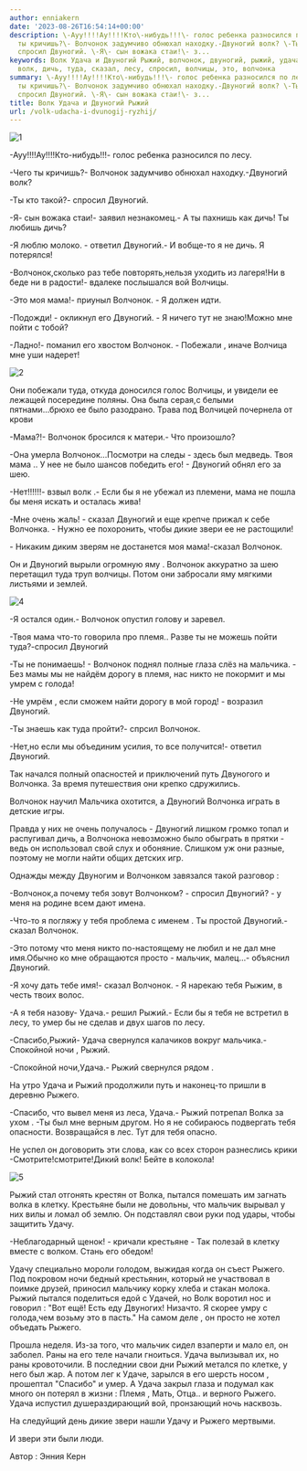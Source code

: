 ```yaml
---
author: enniakern
date: '2023-08-26T16:54:14+00:00'
description: \-Ауу!!!!Ау!!!!Кто\-нибудь!!!\- голос ребенка разносился по лесу. \-Чего
  ты кричишь?\- Волчонок задумчиво обнюхал находку.-Двуногий волк? \-Ты кто такой?\-
  спросил Двуногий. \-Я\- сын вожака стаи!\- з...
keywords: Волк Удача и Двуногий Рыжий, волчонок, двуногий, рыжий, удача, мама, рыжего,
  волк, дичь, туда, сказал, лесу, спросил, волчицы, это, волчонка
summary: \-Ауу!!!!Ау!!!!Кто\-нибудь!!!\- голос ребенка разносился по лесу. \-Чего
  ты кричишь?\- Волчонок задумчиво обнюхал находку.-Двуногий волк? \-Ты кто такой?\-
  спросил Двуногий. \-Я\- сын вожака стаи!\- з...
title: Волк Удача и Двуногий Рыжий
url: /volk-udacha-i-dvunogij-ryzhij/
---
```


![1](https://www.adora.ru2023/08/1.png)

\-Ауу!!!!Ау!!!!Кто\-нибудь!!!\- голос ребенка разносился по лесу.

\-Чего ты кричишь?\- Волчонок задумчиво обнюхал находку.-Двуногий волк?

\-Ты кто такой?\- спросил Двуногий.

\-Я\- сын вожака стаи!\- заявил незнакомец.\- А ты пахнишь как дичь! Ты любишь дичь?

\-Я люблю молоко. \- ответил Двуногий.\- И вобще-то я не дичь. Я потерялся!

\-Волчонок,сколько раз тебе повторять,нельзя уходить из лагеря!Ни в беде ни в радости!\- вдалеке послышался вой Волчицы.

\-Это моя мама!\- приуныл Волчонок. \- Я должен идти.

\-Подожди! \- окликнул его Двуногий. \- Я ничего тут не знаю!Можно мне пойти с тобой?

\-Ладно!\- поманил его хвостом Волчонок. \- Побежали , иначе Волчица мне уши надерет!

![2](https://www.adora.ru2023/08/2.png)

Они побежали туда, откуда доносился голос Волчицы, и увидели ее лежащей посередине поляны. Она была серая,с белыми пятнами...брюхо ее было разодрано. Трава под Волчицей почернела от крови

\-Мама?!\- Волчонок бросился к матери.\- Что произошло?

\-Она умерла Волчонок...Посмотри на следы \- здесь был медведь. Твоя мама .. У нее не было шансов победить его! \- Двуногий обнял его за шею.

\-Нет!!!!!!\- взвыл волк .\- Если бы я не убежал из племени, мама не пошла бы меня искать и осталась жива!

\-Мне очень жаль! \- сказал Двуногий и еще крепче прижал к себе Волчонка. \- Нужно ее похоронить, чтобы дикие звери ее не растощили!

\- Никаким диким зверям не достанется моя мама!-сказал Волчонок.

Он и Двуногий вырыли огромную яму . Волчонок аккуратно за шею перетащил туда труп волчицы. Потом они забросали яму мягкими листьями и землей.

![4](https://www.adora.ru2023/08/4.png)

\-Я остался один.\- Волчонок опустил голову и заревел.

-Твоя мама что-то говорила про племя.. Разве ты не можешь пойти туда?-спросил Двуногий

\-Ты не понимаешь! \- Волчонок поднял полные глаза слёз на мальчика. \- Без мамы мы не найдём дорогу в племя, нас никто не покормит и мы умрем с голода!

\-Не умрём , если сможем найти дорогу в мой город! \- возразил Двуногий.

\-Ты знаешь как туда пройти?\- спрсил Волчонок.

\-Нет,но если мы объединим усилия, то все получится!\- ответил Двуногий.

Так начался полный опасностей и приключений путь Двуногого и Волчонка. За время путешествия они крепко сдружились.

Волчонок научил Мальчика охотится, а Двуногий Волчонка играть в детские игры.

Правда у них не очень получалось \- Двуногий лишком громко топал и распугивал дичь, а Волчонока невозможно было обыграть в прятки \- ведь он использовал свой слух и обоняние. Слишком уж они разные, поэтому не могли найти общих детских игр.

Однажды между Двуногим и Волчонком завязался такой разговор :

\-Волчонок,а почему тебя зовут Волчонком? \- спросил Двуногий? \- у меня на родине всем дают имена.

\-Что\-то я погляжу у тебя проблема с именем . Ты простой Двуногий.\- сказал Волчонок.

\-Это потому что меня никто по\-настоящему не любил и не дал мне имя.Обычно ко мне обращаются просто \- мальчик, малец...\- объяснил Двуногий.

\-Я хочу дать тебе имя!\- сказал Волчонок. \- Я нарекаю тебя Рыжим, в честь твоих волос.

\-А я тебя назову\- Удача.\- решил Рыжий.\- Если бы я тебя не встретил в лесу, то умер бы не сделав и двух шагов по лесу.

\-Спасибо,Рыжий\- Удача свернулся калачиков вокруг мальчика.-Спокойной ночи , Рыжий.

\-Спокойной ночи,Удача.\- Рыжий свернулся рядом .

На утро Удача и Рыжий продолжили путь и наконец-то пришли в деревню Рыжего.

\-Спасибо, что вывел меня из леса, Удача.\- Рыжий потрепал Волка за ухом . -Ты был мне верным другом. Но я не собираюсь подвергать тебя опасности. Возвращайся в лес. Тут для тебя опасно.

Не успел он договорить эти слова, как со всех сторон разнеслись крики -Смотрите!смотрите!Дикий волк! Бейте в колокола!

![5](https://www.adora.ru2023/08/5.png)

Рыжий стал отгонять крестян от Волка, пытался помешать им загнать волка в клетку. Крестьяне были не довольны, что мальчик вырывал у них вилы и ломал об землю. Он подставлял свои руки под удары, чтобы защитить Удачу.

\-Неблагодарный щенок! \- кричали крестьяне \- Так полезай в клетку вместе с волком. Стань его обедом!

Удачу специально мороли голодом, выжидая когда он съест Рыжего. Под покровом ночи бедный крестьянин, который не участвовал в поимке друзей, приносил мальчику корку хлеба и стакан молока. Рыжий пытался поделиться едой с Удачей, но Волк воротил нос и говорил : "Вот ещё! Есть еду Двуногих! Низачто. Я скорее умру с голода,чем возьму это в пасть." На самом деле , он просто не хотел объедать Рыжего.

Прошла неделя. Из-за того, что мальчик сидел взаперти и мало ел, он заболел. Раны на его теле начали гноиться. Удача вылизывал их, но раны кровоточили. В последнии свои дни Рыжий метался по клетке, у него был жар. А потом лег к Удаче, зарылся в его шерсть носом , прошептал "Спасибо" и умер. А Удача закрыл глаза и подумал как много он потерял в жизни : Племя , Мать, Отца.. и верного Рыжего. Удача испустил душераздирающий вой, пронзающий ночь насквозь.

На следуйщий день дикие звери нашли Удачу и Рыжего мертвыми.

И звери эти были люди.

Автор : Энния Керн